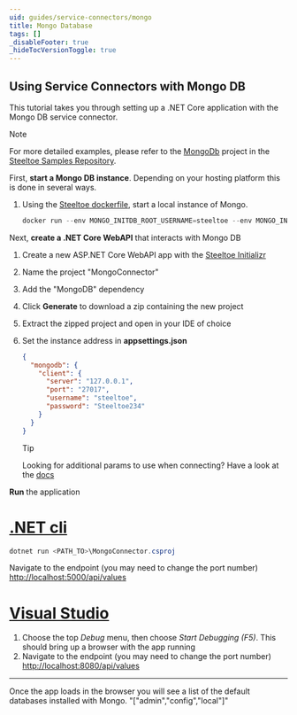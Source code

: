```yaml
---
uid: guides/service-connectors/mongo
title: Mongo Database
tags: []
_disableFooter: true
_hideTocVersionToggle: true
---
```


## Using Service Connectors with Mongo DB

This tutorial takes you through setting up a .NET Core application with the Mongo DB service connector.

> [!NOTE]
> For more detailed examples, please refer to the [MongoDb](https://github.com/SteeltoeOSS/Samples/tree/main/Connectors/src/MongoDb) project in the [Steeltoe Samples Repository](https://github.com/SteeltoeOSS/Samples).

First, **start a Mongo DB instance**. Depending on your hosting platform this is done in several ways.

1. Using the [Steeltoe dockerfile](https://github.com/steeltoeoss/dockerfiles), start a local instance of Mongo.

   ```powershell
   docker run --env MONGO_INITDB_ROOT_USERNAME=steeltoe --env MONGO_INITDB_ROOT_PASSWORD=Steeltoe234 --publish 27017:27017 mongo
   ```

Next, **create a .NET Core WebAPI** that interacts with Mongo DB

1. Create a new ASP.NET Core WebAPI app with the [Steeltoe Initializr](https://start.steeltoe.io)
1. Name the project "MongoConnector"
1. Add the "MongoDB" dependency
1. Click **Generate** to download a zip containing the new project
1. Extract the zipped project and open in your IDE of choice
1. Set the instance address in **appsettings.json**

   ```json
   {
     "mongodb": {
       "client": {
         "server": "127.0.0.1",
         "port": "27017",
         "username": "steeltoe",
         "password": "Steeltoe234"
       }
     }
   }
   ```

   > [!TIP]
   > Looking for additional params to use when connecting? Have a look at the [docs](~/api/v3/welcome/index.md)

**Run** the application

# [.NET cli](#tab/cli)

```powershell
dotnet run <PATH_TO>\MongoConnector.csproj
```

Navigate to the endpoint (you may need to change the port number) [http://localhost:5000/api/values](http://localhost:5000/api/values)

# [Visual Studio](#tab/vs)

1. Choose the top _Debug_ menu, then choose _Start Debugging (F5)_. This should bring up a browser with the app running
1. Navigate to the endpoint (you may need to change the port number) [http://localhost:8080/api/values](http://localhost:8080/api/values)

---

Once the app loads in the browser you will see a list of the default databases installed with Mongo.
"["admin","config","local"]"
